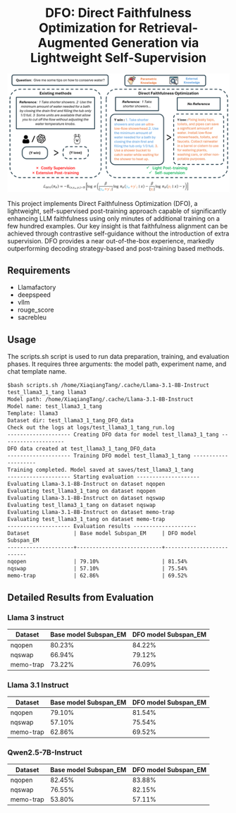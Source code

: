 # <center>DFO: Direct Faithfulness Optimization for Retrieval-Augmented Generation via Lightweight Self-Supervision</center>

![alt text](figs/method.png)

This project implements Direct Faithfulness Optimization (DFO), a lightweight, self-supervised post-training approach capable of significantly enhancing LLM faithfulness using only minutes of additional training on a few hundred examples.
 Our key insight is that faithfulness alignment can be achieved through contrastive self-guidance without the introduction of extra supervision.
 DFO provides a near out-of-the-box experience, markedly outperforming decoding strategy-based and post-training based methods.

## Requirements
- Llamafactory
- deepspeed
- vllm
- rouge_score
- sacrebleu
 


## Usage
The scripts.sh script is used to run data preparation, training, and evaluation phases. It requires three arguments: the model path, experiment name, and chat template name.
```shell
$bash scripts.sh /home/XiaqiangTang/.cache/Llama-3.1-8B-Instruct test_llama3_1_tang llama3
Model path: /home/XiaqiangTang/.cache/Llama-3.1-8B-Instruct
Model name: test_llama3_1_tang
Template: llama3
Dataset dir: test_llama3_1_tang_DFO_data
Check out the logs at logs/test_llama3_1_tang_run.log
-------------------- Creating DFO data for model test_llama3_1_tang --------------------
DFO data created at test_llama3_1_tang_DFO_data
-------------------- Training DFO model test_llama3_1_tang --------------------
Training completed. Model saved at saves/test_llama3_1_tang
-------------------- Starting evaluation --------------------
Evaluating Llama-3.1-8B-Instruct on dataset nqopen
Evaluating test_llama3_1_tang on dataset nqopen
Evaluating Llama-3.1-8B-Instruct on dataset nqswap
Evaluating test_llama3_1_tang on dataset nqswap
Evaluating Llama-3.1-8B-Instruct on dataset memo-trap
Evaluating test_llama3_1_tang on dataset memo-trap
-------------------- Evaluation results --------------------
Dataset              | Base model Subspan_EM     | DFO model Subspan_EM     
---------------------+---------------------------+--------------------------
nqopen               | 79.10%                    | 81.54%                   
nqswap               | 57.10%                    | 75.54%                   
memo-trap            | 62.86%                    | 69.52% 
```




## Detailed Results from Evaluation

### Llama 3 instruct
| Dataset   | Base model Subspan_EM | DFO model Subspan_EM |
|-----------|-----------------------|----------------------|
| nqopen    | 80.23%                | 84.22%               |
| nqswap    | 66.94%                | 79.12%               |
| memo-trap | 73.22%                | 76.09%               |

### Llama 3.1 Instruct
| Dataset   | Base model Subspan_EM | DFO model Subspan_EM |
|-----------|-----------------------|----------------------|
| nqopen    | 79.10%                | 81.54%               |
| nqswap    | 57.10%                | 75.54%               |
| memo-trap | 62.86%                | 69.52%               |

### Qwen2.5-7B-Instruct
| Dataset   | Base model Subspan_EM | DFO model Subspan_EM |
|-----------|-----------------------|----------------------|
| nqopen    | 82.45%                | 83.88%               |
| nqswap    | 76.55%                | 82.15%               |
| memo-trap | 53.80%                | 57.11%               |




